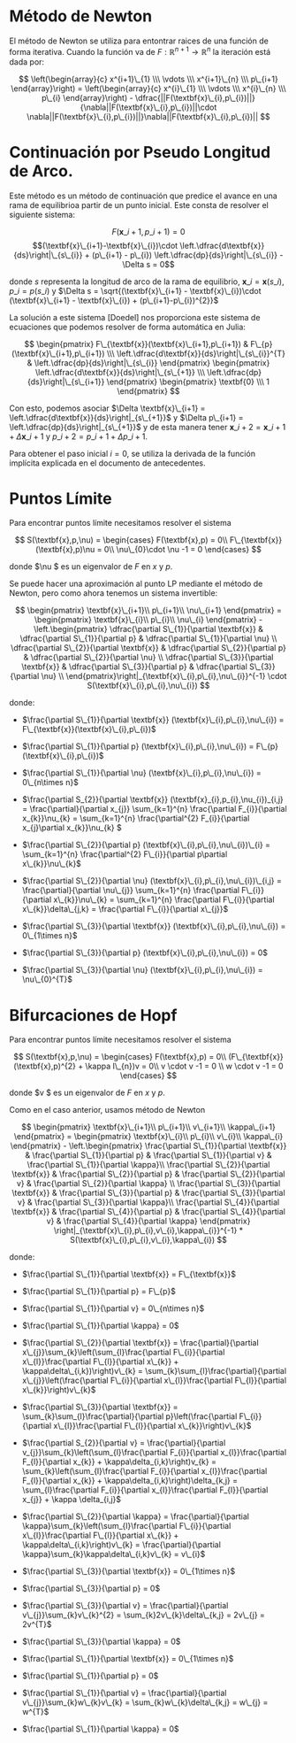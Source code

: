 # Método de Newton

El método de Newton se utiliza para entontrar raices de una función de forma iterativa. Cuando la función va de $F:\mathbb{R}^{n+1}\rightarrow \mathbb{R}^{n}$ la iteración está dada por:

$$ \left(\begin{array}{c} x^{i+1}\_{1} \\\ \vdots \\\ x^{i+1}\_{n} \\\ p\_{i+1} \end{array}\right) = \left(\begin{array}{c} x^{i}\_{1} \\\ \vdots \\\ x^{i}\_{n} \\\ p\_{i} \end{array}\right) - \dfrac{||F(\textbf{x}\_{i},p\_{i})||}{\nabla||F(\textbf{x}\_{i},p\_{i})||\cdot \nabla||F(\textbf{x}\_{i},p\_{i})||}\nabla||F(\textbf{x}\_{i},p\_{i})|| $$

# Continuación por Pseudo Longitud de Arco.

Este método es un método de continuación que predice el avance en una rama de equilibrioa partir de un punto inicial. Este consta de resolver el siguiente sistema:

$$F(\textbf{x}\_{i+1},p\_{i+1}) = 0$$
$$(\textbf{x}\_{i+1}-\textbf{x}\_{i})\cdot \left.\dfrac{d\textbf{x}}{ds}\right|\_{s\_{i}} + (p\_{i+1} - p\_{i}) \left.\dfrac{dp}{ds}\right|\_{s\_{i}} - \Delta s = 0$$

donde $s$ representa la longitud de arco de la rama de equilibrio, $\textbf{x}\_{i} = \textbf{x}(s\_{i})$, $p\_{i} = p(s\_{i})$ y $\Delta s = \sqrt{(\textbf{x}\_{i+1} - \textbf{x}\_{i})\cdot (\textbf{x}\_{i+1} - \textbf{x}\_{i}) + (p\_{i+1}-p\_{i})^{2}}$

La solución a este sistema [Doedel] nos proporciona este sistema de ecuaciones que podemos resolver de forma automática en Julia:

$$
\begin{pmatrix}
F\_{\textbf{x}}(\textbf{x}\_{i+1},p\_{i+1}) & F\_{p}(\textbf{x}\_{i+1},p\_{i+1}) \\\ \left.\dfrac{d\textbf{x}}{ds}\right|\_{s\_{i}}^{T} & \left.\dfrac{dp}{ds}\right|\_{s\_{i}}
\end{pmatrix}
\begin{pmatrix} 
\left.\dfrac{d\textbf{x}}{ds}\right|\_{s\_{+1}} \\\ \left.\dfrac{dp}{ds}\right|\_{s\_{i+1}}
\end{pmatrix}
\begin{pmatrix} 
\textbf{0} \\\ 1
\end{pmatrix}
$$

Con esto, podemos asociar $\Delta \textbf{x}\_{i+1} = \left.\dfrac{d\textbf{x}}{ds}\right|_{s\_{+1}}$ y $\Delta p\_{i+1} = \left.\dfrac{dp}{ds}\right|_{s\_{+1}}$ y de esta manera tener $\textbf{x}\_{i+2} = \textbf{x}\_{i+1} + \Delta \textbf{x}\_{i+1}$ y $p\_{i+2} = p\_{i+1} + \Delta p\_{i+1}$.

Para obtener el paso inicial $i = 0$, se utiliza la derivada de la función implícita explicada en el documento de antecedentes.

# Puntos Límite

Para encontrar puntos límite necesitamos resolver el sistema 

$$
S(\textbf{x},p,\nu) = \begin{cases}
F(\textbf{x},p) = 0\\
F\_{\textbf{x}}(\textbf{x},p)\nu = 0\\
\nu\_{0}\cdot \nu -1 = 0
\end{cases}
$$

donde $\nu $ es un eigenvalor de $F$ en $x$ y $p$.

Se puede hacer una aproximación al punto LP mediante el método de Newton, pero como ahora tenemos un sistema invertible:

$$
\begin{pmatrix}
\textbf{x}\_{i+1}\\
p\_{i+1}\\
\nu\_{i+1}
\end{pmatrix} = 
\begin{pmatrix}
\textbf{x}\_{i}\\
p\_{i}\\
\nu\_{i}
\end{pmatrix} - 
\left.\begin{pmatrix}
\dfrac{\partial S\_{1}}{\partial \textbf{x}} & \dfrac{\partial S\_{1}}{\partial p} & \dfrac{\partial S\_{1}}{\partial \nu} \\
\dfrac{\partial S\_{2}}{\partial \textbf{x}} & \dfrac{\partial S\_{2}}{\partial p} & \dfrac{\partial S\_{2}}{\partial \nu} \\
\dfrac{\partial S\_{3}}{\partial \textbf{x}} & \dfrac{\partial S\_{3}}{\partial p} & \dfrac{\partial S\_{3}}{\partial \nu} \\
\end{pmatrix}\right|_{\textbf{x}\_{i},p\_{i},\nu\_{i}}^{-1} \cdot S(\textbf{x}\_{i},p\_{i},\nu\_{i})
$$

donde:

- $\frac{\partial S\_{1}}{\partial \textbf{x}} (\textbf{x}\_{i},p\_{i},\nu\_{i}) = F\_{\textbf{x}}(\textbf{x}\_{i},p\_{i})$
- $\frac{\partial S\_{1}}{\partial p} (\textbf{x}\_{i},p\_{i},\nu\_{i}) = F\_{p}(\textbf{x}\_{i},p\_{i})$
- $\frac{\partial S\_{1}}{\partial \nu} (\textbf{x}\_{i},p\_{i},\nu\_{i}) = 0\_{n\times n}$

- $\frac{\partial S\_{2}}{\partial \textbf{x}} (\textbf{x}\_{i},p\_{i},\nu\_{i})\_{i,j} = \frac{\partial}{\partial x\_{j}} \sum_{k=1}^{n} \frac{\partial F\_{i}}{\partial x\_{k}}\nu\_{k} = \sum_{k=1}^{n} \frac{\partial^{2} F\_{i}}{\partial x\_{j}\partial x\_{k}}\nu\_{k}  $
- $\frac{\partial S\_{2}}{\partial p} (\textbf{x}\_{i},p\_{i},\nu\_{i})\_{i} = \sum_{k=1}^{n} \frac{\partial^{2} F\_{i}}{\partial p\partial x\_{k}}\nu\_{k}$
- $\frac{\partial S\_{2}}{\partial \nu} (\textbf{x}\_{i},p\_{i},\nu\_{i})\_{i,j} = \frac{\partial}{\partial \nu\_{j}} \sum_{k=1}^{n} \frac{\partial F\_{i}}{\partial x\_{k}}\nu\_{k} = \sum_{k=1}^{n} \frac{\partial F\_{i}}{\partial x\_{k}}\delta\_{j,k} = \frac{\partial F\_{i}}{\partial x\_{j}}$

- $\frac{\partial S\_{3}}{\partial \textbf{x}} (\textbf{x}\_{i},p\_{i},\nu\_{i}) = 0\_{1\times n}$
- $\frac{\partial S\_{3}}{\partial p} (\textbf{x}\_{i},p\_{i},\nu\_{i}) = 0$
- $\frac{\partial S\_{3}}{\partial \nu} (\textbf{x}\_{i},p\_{i},\nu\_{i}) = \nu\_{0}^{T}$

# Bifurcaciones de Hopf

Para encontrar puntos límite necesitamos resolver el sistema 

$$
S(\textbf{x},p,\nu) = \begin{cases}
F(\textbf{x},p) = 0\\
(F\_{\textbf{x}}(\textbf{x},p)^{2} + \kappa I\_{n})v = 0\\
v \cdot v -1 = 0 \\
w \cdot v -1 = 0
\end{cases}
$$

donde $v $ es un eigenvalor de $F$ en $x$ y $p$.

Como en el caso anterior, usamos método de Newton

$$
\begin{pmatrix}
\textbf{x}\_{i+1}\\
p\_{i+1}\\
v\_{i+1}\\
\kappa\_{i+1}
\end{pmatrix} = 
\begin{pmatrix}
\textbf{x}\_{i}\\
p\_{i}\\
v\_{i}\\
\kappa\_{i}
\end{pmatrix} - 
\left.\begin{pmatrix}
\frac{\partial S\_{1}}{\partial \textbf{x}} & \frac{\partial S\_{1}}{\partial p} & \frac{\partial S\_{1}}{\partial v} & \frac{\partial S\_{1}}{\partial \kappa}\\
\frac{\partial S\_{2}}{\partial \textbf{x}} & \frac{\partial S\_{2}}{\partial p} & \frac{\partial S\_{2}}{\partial v} & \frac{\partial S\_{2}}{\partial \kappa} \\
\frac{\partial S\_{3}}{\partial \textbf{x}} & \frac{\partial S\_{3}}{\partial p} & \frac{\partial S\_{3}}{\partial v} & \frac{\partial S\_{3}}{\partial \kappa}\\
\frac{\partial S\_{4}}{\partial \textbf{x}} & \frac{\partial S\_{4}}{\partial p} & \frac{\partial S\_{4}}{\partial v} & \frac{\partial S\_{4}}{\partial \kappa} 
\end{pmatrix} \right|_{\textbf{x}\_{i},p\_{i},v\_{i},\kappa\_{i}}^{-1} * S(\textbf{x}\_{i},p\_{i},v\_{i},\kappa\_{i})
$$

donde:

- $\frac{\partial S\_{1}}{\partial \textbf{x}} = F\_{\textbf{x}}$
- $\frac{\partial S\_{1}}{\partial p} = F\_{p}$
- $\frac{\partial S\_{1}}{\partial v} = 0\_{n\times n}$
- $\frac{\partial S\_{1}}{\partial \kappa} = 0$

- $\frac{\partial S\_{2}}{\partial \textbf{x}} = \frac{\partial}{\partial x\_{j}}\sum_{k}\left(\sum_{l}\frac{\partial F\_{i}}{\partial x\_{l}}\frac{\partial F\_{l}}{\partial x\_{k}} + \kappa\delta\_{i,k})\right)v\_{k} = \sum_{k}\sum_{l}\frac{\partial}{\partial x\_{j}}\left(\frac{\partial F\_{i}}{\partial x\_{l}}\frac{\partial F\_{l}}{\partial x\_{k}}\right)v\_{k}$
- $\frac{\partial S\_{3}}{\partial \textbf{x}} = \sum_{k}\sum_{l}\frac{\partial}{\partial p}\left(\frac{\partial F\_{i}}{\partial x\_{l}}\frac{\partial F\_{l}}{\partial x\_{k}}\right)v\_{k}$
- $\frac{\partial S\_{2}}{\partial v} = \frac{\partial}{\partial v\_{j}}\sum_{k}\left(\sum_{l}\frac{\partial F\_{i}}{\partial x\_{l}}\frac{\partial F\_{l}}\{\partial x\_{k}} + \kappa\delta\_{i,k}\right)v\_{k} = \sum_{k}\left(\sum_{l}\frac{\partial F\_{i}}{\partial x\_{l}}\frac{\partial F\_{l}}{\partial x\_{k}} + \kappa\delta\_{i,k}\right)\delta\_{k,j} = \sum_{l}\frac{\partial F\_{i}}{\partial x\_{l}}\frac{\partial F\_{l}}{\partial x\_{j}} + \kappa \delta\_{i,j}$
- $\frac{\partial S\_{2}}{\partial \kappa} = \frac{\partial}{\partial \kappa}\sum_{k}\left(\sum_{l}\frac{\partial F\_{i}}{\partial x\_{l}}\frac{\partial F\_{l}}{\partial x\_{k}} + \kappa\delta\_{i,k}\right)v\_{k} = \frac{\partial}{\partial \kappa}\sum_{k}\kappa\delta\_{i,k}v\_{k} = v\_{i}$

- $\frac{\partial S\_{3}}{\partial \textbf{x}} = 0\_{1\times n}$
- $\frac{\partial S\_{3}}{\partial p} = 0$
- $\frac{\partial S\_{3}}{\partial v} = \frac{\partial}{\partial v\_{j}}\sum_{k}v\_{k}^{2} = \sum_{k}2v\_{k}\delta\_{k,j} = 2v\_{j} = 2v^{T}$
- $\frac{\partial S\_{3}}{\partial \kappa} = 0$

- $\frac{\partial S\_{1}}{\partial \textbf{x}} = 0\_{1\times n}$
- $\frac{\partial S\_{1}}{\partial p} = 0$
- $\frac{\partial S\_{1}}{\partial v} = \frac{\partial}{\partial v\_{j}}\sum_{k}w\_{k}v\_{k} = \sum_{k}w\_{k}\delta\_{k,j} = w\_{j} = w^{T}$
- $\frac{\partial S\_{1}}{\partial \kappa} = 0$
